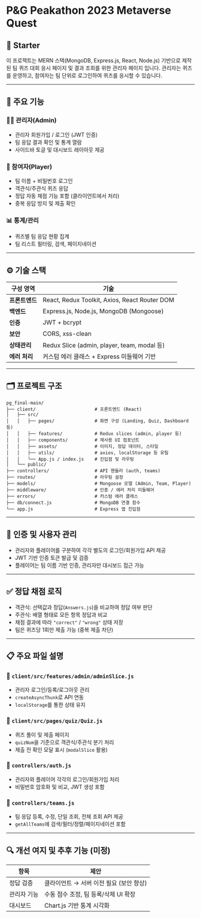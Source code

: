 # P&G Peakathon 2023 Metaverse Quest

## 🧠 Starter

이 프로젝트는 MERN 스택(MongoDB, Express.js, React, Node.js) 기반으로 제작된 팀 퀴즈 대회 응시 페이지 및 결과 조회를 위한 관리자 페이지 입니다.
관리자는 퀴즈를 운영하고, 참여자는 팀 단위로 로그인하여 퀴즈를 응시할 수 있습니다.

---

## 📌 주요 기능

### 👨‍💼 관리자(Admin)

- 관리자 회원가입 / 로그인 (JWT 인증)
- 팀 응답 결과 확인 및 통계 열람
- 사이드바 토글 및 대시보드 레이아웃 제공

### 👥 참여자(Player)

- 팀 이름 + 비밀번호 로그인
- 객관식/주관식 퀴즈 응답
- 정답 자동 채점 기능 포함 (클라이언트에서 처리)
- 중복 응답 방지 및 제출 확인

### 📊 통계/관리

- 퀴즈별 팀 응답 현황 집계
- 팀 리스트 필터링, 검색, 페이지네이션

---

## ⚙️ 기술 스택

| 구성 영역      | 기술                                          |
| -------------- | --------------------------------------------- |
| **프론트엔드** | React, Redux Toolkit, Axios, React Router DOM |
| **백엔드**     | Express.js, Node.js, MongoDB (Mongoose)       |
| **인증**       | JWT + bcrypt                                  |
| **보안**       | CORS, xss-clean                               |
| **상태관리**   | Redux Slice (admin, player, team, modal 등)   |
| **에러 처리**  | 커스텀 에러 클래스 + Express 미들웨어 기반    |

---

## 🗂️ 프로젝트 구조

```
pg_final-main/
├── client/                      # 프론트엔드 (React)
│   ├── src/
│   │   ├── pages/               # 화면 구성 (Landing, Quiz, Dashboard 등)
│   │   ├── features/            # Redux slices (admin, player 등)
│   │   ├── components/          # 재사용 UI 컴포넌트
│   │   ├── assets/              # 이미지, 정답 데이터, 스타일
│   │   ├── utils/               # axios, localStorage 등 유틸
│   │   └── App.js / index.js    # 진입점 및 라우팅
│   └── public/
├── controllers/                 # API 핸들러 (auth, teams)
├── routes/                      # 라우팅 설정
├── models/                      # Mongoose 모델 (Admin, Team, Player)
├── middleware/                  # 인증 / 에러 처리 미들웨어
├── errors/                      # 커스텀 에러 클래스
├── db/connect.js                # MongoDB 연결 함수
└── app.js                       # Express 앱 진입점

```

---

## 🔐 인증 및 사용자 관리

- 관리자와 플레이어를 구분하여 각각 별도의 로그인/회원가입 API 제공
- JWT 기반 인증 토큰 발급 및 검증
- 플레이어는 팀 이름 기반 인증, 관리자만 대시보드 접근 가능

---

## ✅ 정답 채점 로직

- 객관식: 선택값과 정답(`Answers.js`)을 비교하여 정답 여부 판단
- 주관식: 배열 형태로 모든 항목 정답과 비교
- 채점 결과에 따라 `"correct"` / `"wrong"` 상태 저장
- 팀은 퀴즈당 1회만 제출 가능 (중복 제출 차단)

---

## 📋 주요 파일 설명

### 📌 `client/src/features/admin/adminSlice.js`

- 관리자 로그인/등록/로그아웃 관리
- `createAsyncThunk`로 API 연동
- `localStorage`를 통한 상태 유지

### 📌 `client/src/pages/quiz/Quiz.js`

- 퀴즈 풀이 및 제출 페이지
- `quizNum`을 기준으로 객관식/주관식 분기 처리
- 제출 전 확인 모달 표시 (`modalSlice` 활용)

### 📌 `controllers/auth.js`

- 관리자와 플레이어 각각의 로그인/회원가입 처리
- 비밀번호 암호화 및 비교, JWT 생성 포함

### 📌 `controllers/teams.js`

- 팀 응답 등록, 수정, 단일 조회, 전체 조회 API 제공
- `getAllTeams`에 검색/필터/정렬/페이지네이션 포함

---

## 🔍 개선 여지 및 추후 기능 (미정)

| 항목        | 제안                                    |
| ----------- | --------------------------------------- |
| 정답 검증   | 클라이언트 → 서버 이전 필요 (보안 향상) |
| 관리자 기능 | 수동 점수 조정, 팀 등록/삭제 UI 확장    |
| 대시보드    | Chart.js 기반 통계 시각화               |
